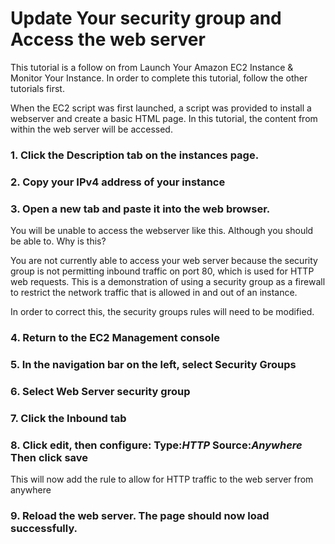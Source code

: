 # Update Your security group and Access the web server

This tutorial is a follow on from Launch Your Amazon EC2 Instance & Monitor Your Instance. In order to complete this tutorial, follow the other tutorials first.

When the EC2 script was first launched, a script was provided to install a webserver and create a basic HTML page. In this tutorial, the content from within the web server will be accessed.

### 1. Click the Description tab on the instances page.

### 2. Copy your IPv4 address of your instance

### 3. Open a new tab and paste it into the web browser. 

You will be unable to access the webserver like this. Although you should be able to. Why is this?

You are not currently able to access your web server because the security group is not permitting inbound traffic on port 80, which is used for HTTP web requests. This is a demonstration of using a security group as a firewall to restrict the network traffic that is allowed in and out of an instance.

In order to correct this, the security groups rules will need to be modified.

### 4. Return to the EC2 Management console

### 5. In the navigation bar on the left, select Security Groups

### 6. Select Web Server security group

### 7. Click the Inbound tab

### 8. Click edit, then configure: **Type**:*HTTP* **Source**:*Anywhere* Then click save

This will now add the rule to allow for HTTP traffic to the web server from anywhere 

### 9. Reload the web server. The page should now load successfully.
